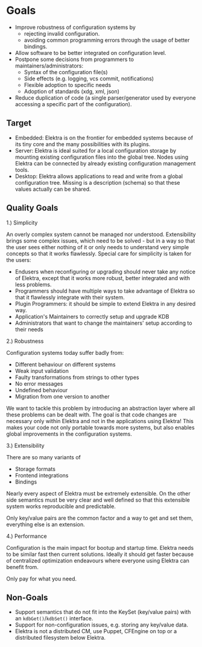 # Goals #

- Improve robustness of configuration systems by
  - rejecting invalid configuration.
  - avoiding common programming errors through the usage of better bindings.
- Allow software to be better integrated on configuration level.
- Postpone some decisions from programmers to maintainers/administrators:
  - Syntax of the configuration file(s)
  - Side effects (e.g. logging, vcs commit, notifications)
  - Flexible adoption to specific needs
  - Adoption of standards (xdg, xml, json)
- Reduce duplication of code (a single parser/generator used by
  everyone accessing a specific part of the configuration).

## Target ##

- Embedded: Elektra is on the frontier for embedded systems because of
  its tiny core and the many possibilities with its plugins.
- Server: Elektra is ideal suited for a local configuration storage by
  mounting existing configuration files into the global tree. Nodes
  using Elektra can be connected by already existing configuration
  management tools.
- Desktop: Elektra allows applications to read and write from a global
  configuration tree. Missing is a description (schema) so that these
  values actually can be shared.

## Quality Goals ##

1.) Simplicity

An overly complex system cannot be managed nor understood.
Extensibility brings some complex issues,
which need to be solved - but in a way so that the user
sees either nothing of it or only needs to understand very
simple concepts so that it works flawlessly.
Special care for simplicity is taken for the users:

- Endusers when reconfiguring or upgrading
  should never take any notice of Elektra, except that
  it works more robust, better integrated and with less problems.
- Programmers should have multiple ways to take advantage of
  Elektra so that it flawlessly integrate with their system.
- Plugin Programmers: it should be simple to extend Elektra
  in any desired way.
- Application's Maintainers to correctly setup and upgrade KDB
- Administrators that want to change the maintainers' setup
  according to their needs

2.) Robustness

Configuration systems today suffer badly from:

- Different behaviour on different systems
- Weak input validation
- Faulty transformations from strings to other types
- No error messages
- Undefined behaviour
- Migration from one version to another

We want to tackle this problem by introducing an abstraction layer where
all these problems can be dealt with. The goal is that code changes
are necessary only within Elektra and not in the applications using
Elektra! This makes your code not only portable towards more systems,
but also enables global improvements in the configuration systems.

3.) Extensibility

There are so many variants of

- Storage formats
- Frontend integrations
- Bindings

Nearly every aspect of Elektra must be extremely extensible.
On the other side semantics must be very clear and well defined
so that this extensible system works reproducible and predictable.

Only key/value pairs are the common factor and a way to get and set
them, everything else is an extension.

4.) Performance

Configuration is the main impact for bootup and startup time.
Elektra needs to be similar fast then current solutions.
Ideally it should get faster because of centralized optimization
endeavours where everyone using Elektra can benefit from.

Only pay for what you need.

## Non-Goals ##

- Support semantics that do not fit into the KeySet (key/value pairs) with an `kdbGet()`/`kdbSet()` interface.
- Support for non-configuration issues, e.g. storing any key/value data.
- Elektra is not a distributed CM, use Puppet, CFEngine on top or a distributed filesystem below Elektra.
